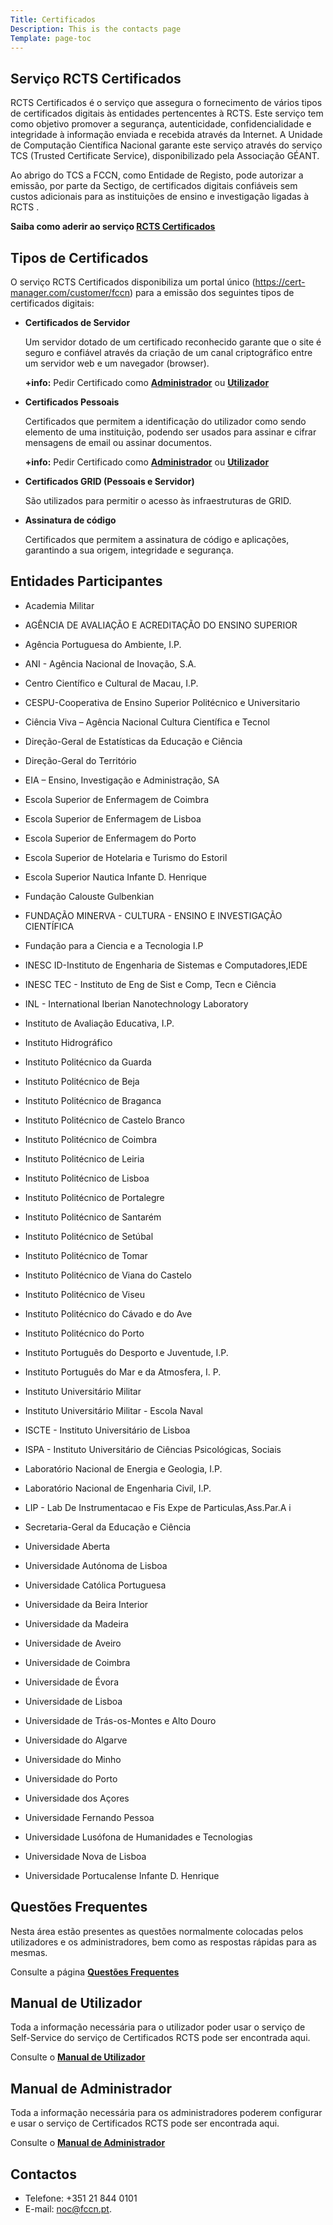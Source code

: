```yaml
---
Title: Certificados
Description: This is the contacts page
Template: page-toc
---
```

## Serviço RCTS Certificados

RCTS Certificados é o serviço que assegura o fornecimento de vários tipos de certificados digitais às entidades pertencentes à RCTS. Este serviço tem como objetivo promover a segurança, autenticidade, confidencialidade e integridade à informação enviada e recebida através da Internet. A Unidade de Computação Científica Nacional garante este serviço através do serviço TCS (Trusted Certificate Service), disponibilizado pela Associação GÉANT.

Ao abrigo do TCS a FCCN, como Entidade de Registo, pode autorizar a emissão, por parte da Sectigo, de certificados digitais confiáveis sem custos adicionais para as instituições de ensino e investigação ligadas à RCTS .

**Saiba como aderir ao serviço [RCTS Certificados](https://share.fccn.pt/sites/rctscertificados/Adesao)**

## Tipos de Certificados
O serviço RCTS Certificados disponibiliza um portal único (https://cert-manager.com/customer/fccn) para a emissão dos seguintes tipos de certificados digitais:

* **Certificados de Servidor**

   Um servidor dotado de um certificado reconhecido garante que o site é seguro e confiável através da criação de um canal criptográfico entre um servidor web e um navegador (browser).

   **+info:** Pedir Certificado como **[Administrador](https://share.fccn.pt/sites/rctscertificados/ManualUtilizador/#page-toc-0)** ou **[Utilizador](https://share.fccn.pt/sites/rctscertificados/ManualUtilizador/#page-toc-0)**

* **Certificados Pessoais**

   Certificados que permitem a identificação do utilizador como sendo elemento de uma instituição, podendo ser usados para assinar e cifrar mensagens de email ou assinar documentos.

   **+info:** Pedir Certificado como **[Administrador](https://share.fccn.pt/sites/rctscertificados/ManualUtilizador/#page-toc-0)** ou **[Utilizador](https://share.fccn.pt/sites/rctscertificados/ManualUtilizador/#page-toc-0)**

* **Certificados GRID (Pessoais e Servidor)**

   São utilizados para permitir o acesso às infraestruturas de GRID.

* **Assinatura de código**

   Certificados que permitem a assinatura de código e aplicações, garantindo a sua origem, integridade e segurança.


## Entidades Participantes
* Academia Militar

* AGÊNCIA DE AVALIAÇÃO E ACREDITAÇÃO DO ENSINO SUPERIOR

* Agência Portuguesa do Ambiente, I.P.

* ANI - Agência Nacional de Inovação, S.A.

* Centro Científico e Cultural de Macau, I.P.

* CESPU-Cooperativa de Ensino Superior Politécnico e Universitario

* Ciência Viva – Agência Nacional Cultura Científica e Tecnol

* Direção-Geral de Estatísticas da Educação e Ciência

* Direção-Geral do Território

* EIA – Ensino, Investigação e Administração, SA

* Escola Superior de Enfermagem de Coimbra

* Escola Superior de Enfermagem de Lisboa

* Escola Superior de Enfermagem do Porto

* Escola Superior de Hotelaria e Turismo do Estoril

* Escola Superior Nautica Infante D. Henrique

* Fundação Calouste Gulbenkian

* FUNDAÇÃO MINERVA - CULTURA - ENSINO E INVESTIGAÇÃO CIENTÍFICA

* Fundação para a Ciencia e a Tecnologia I.P

* INESC ID-Instituto de Engenharia de Sistemas e Computadores,IEDE

* INESC TEC - Instituto de Eng de Sist e Comp, Tecn e Ciência

* INL - International Iberian Nanotechnology Laboratory

* Instituto de Avaliação Educativa, I.P.

* Instituto Hidrográfico

* Instituto Politécnico da Guarda

* Instituto Politécnico de Beja

* Instituto Politécnico de Braganca

* Instituto Politécnico de Castelo Branco

* Instituto Politécnico de Coimbra

* Instituto Politécnico de Leiria

* Instituto Politécnico de Lisboa

* Instituto Politécnico de Portalegre

* Instituto Politécnico de Santarém

* Instituto Politécnico de Setúbal

* Instituto Politécnico de Tomar

* Instituto Politécnico de Viana do Castelo

* Instituto Politécnico de Viseu

* Instituto Politécnico do Cávado e do Ave

* Instituto Politécnico do Porto

* Instituto Português do Desporto e Juventude, I.P.

* Instituto Português do Mar e da Atmosfera, I. P.

* Instituto Universitário Militar

* Instituto Universitário Militar - Escola Naval

* ISCTE - Instituto Universitário de Lisboa

* ISPA - Instituto Universitário de Ciências Psicológicas, Sociais

* Laboratório Nacional de Energia e Geologia, I.P.

* Laboratório Nacional de Engenharia Civil, I.P.

* LIP - Lab De Instrumentacao e Fis Expe de Particulas,Ass.Par.A i

* Secretaria-Geral da Educação e Ciência

* Universidade Aberta

* Universidade Autónoma de Lisboa

* Universidade Católica Portuguesa

* Universidade da Beira Interior

* Universidade da Madeira

* Universidade de Aveiro

* Universidade de Coimbra

* Universidade de Évora

* Universidade de Lisboa

* Universidade de Trás-os-Montes e Alto Douro

* Universidade do Algarve

* Universidade do Minho

* Universidade do Porto

* Universidade dos Açores

* Universidade Fernando Pessoa

* Universidade Lusófona de Humanidades e Tecnologias

* Universidade Nova de Lisboa

* Universidade Portucalense Infante D. Henrique

## Questões Frequentes

Nesta área estão presentes as questões normalmente colocadas pelos utilizadores e os administradores, bem como as respostas rápidas para as mesmas.

Consulte a página **[Questões Frequentes](https://share.fccn.pt/sites/rctscertificados/ManualAdministrador)**

## Manual de Utilizador

Toda a informação necessária para o utilizador poder usar o serviço de Self-Service do serviço de Certificados RCTS pode ser encontrada aqui.

Consulte o **[Manual de Utilizador](https://share.fccn.pt/sites/rctscertificados/ManualUtilizador)**

## Manual de Administrador
Toda a informação necessária para os administradores poderem configurar e usar o serviço de Certificados RCTS pode ser encontrada aqui.

Consulte o **[Manual de Administrador](https://share.fccn.pt/sites/rctscertificados/ManualAdministrador)**

## Contactos
* Telefone: +351 21 844 0101
* E-mail: <a href="mailto:noc@fccn.pt;">noc@fccn.pt</a>.